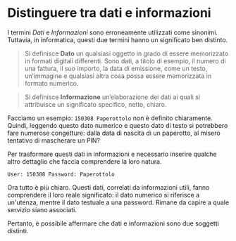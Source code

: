 # Distinguere tra dati e informazioni

I termini _Dati_ e _Informazioni_ sono erroneamente utilizzati come sinonimi. Tuttavia, in informatica, questi due termini hanno un significato
ben distinto.

> Si definisce **Dato** un qualsiasi oggetto in grado di essere memorizzato in formati digitali differenti. Sono dati, a titolo di esempio,
> il numero di una fattura, il suo importo, la data di emissione, come un testo, un’immagine e qualsiasi altra cosa possa essere memorizzata in formato
> numerico.

> Si definisce **Informazione** un’elaborazione dei dati ai quali si attribuisce un significato specifico, netto, chiaro.

Facciamo un esempio: `150308 Paperottolo` non è definito chiaramente. Quindi, leggendo questo dato numerico e questo dato di testo si potrebbero fare
numerose congetture: dalla data di nascita di un paperotto, al misero tentativo di mascherare un PIN?

Per trasformare questi dati in informazioni e necessario inserire qualche altro dettaglio che faccia comprendere la loro natura.

`User: 150308 Password: Paperottolo`

Ora tutto è più chiaro. Questi dati, correlati da informazioni utili, fanno comprendere il loro reale significato: il dato numerico si riferisce a
un'utenza, mentre il dato testuale a una password. Rimane da capire a quale servizio siano associati.

Pertanto, è possibile affermare che dati e informazioni sono due soggetti distinti.
